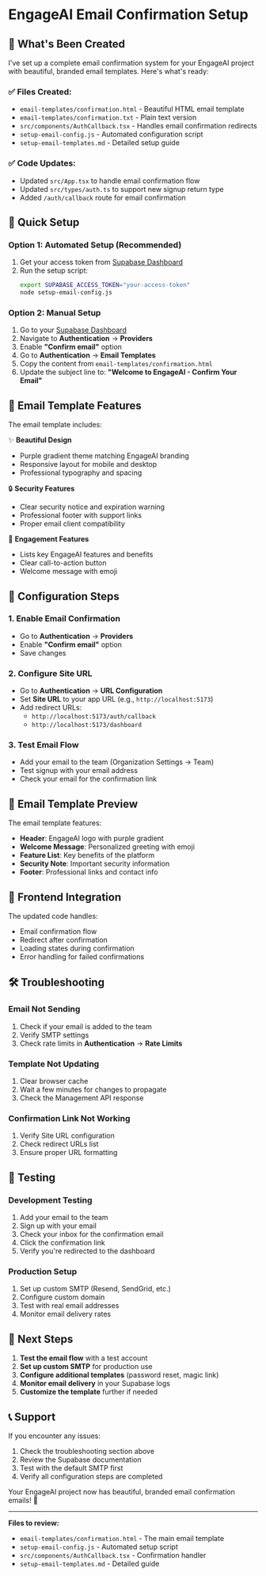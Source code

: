 # EngageAI Email Confirmation Setup

## 🎉 What's Been Created

I've set up a complete email confirmation system for your EngageAI project with beautiful, branded email templates. Here's what's ready:

### ✅ Files Created:
- `email-templates/confirmation.html` - Beautiful HTML email template
- `email-templates/confirmation.txt` - Plain text version
- `src/components/AuthCallback.tsx` - Handles email confirmation redirects
- `setup-email-config.js` - Automated configuration script
- `setup-email-templates.md` - Detailed setup guide

### ✅ Code Updates:
- Updated `src/App.tsx` to handle email confirmation flow
- Updated `src/types/auth.ts` to support new signup return type
- Added `/auth/callback` route for email confirmation

## 🚀 Quick Setup

### Option 1: Automated Setup (Recommended)
1. Get your access token from [Supabase Dashboard](https://supabase.com/dashboard/account/tokens)
2. Run the setup script:
   ```bash
   export SUPABASE_ACCESS_TOKEN="your-access-token"
   node setup-email-config.js
   ```

### Option 2: Manual Setup
1. Go to your [Supabase Dashboard](https://supabase.com/dashboard)
2. Navigate to **Authentication** → **Providers**
3. Enable **"Confirm email"** option
4. Go to **Authentication** → **Email Templates**
5. Copy the content from `email-templates/confirmation.html`
6. Update the subject line to: **"Welcome to EngageAI - Confirm Your Email"**

## 📧 Email Template Features

The email template includes:

✨ **Beautiful Design**
- Purple gradient theme matching EngageAI branding
- Responsive layout for mobile and desktop
- Professional typography and spacing

🔒 **Security Features**
- Clear security notice and expiration warning
- Professional footer with support links
- Proper email client compatibility

🎯 **Engagement Features**
- Lists key EngageAI features and benefits
- Clear call-to-action button
- Welcome message with emoji

## 🔧 Configuration Steps

### 1. Enable Email Confirmation
- Go to **Authentication** → **Providers**
- Enable **"Confirm email"** option
- Save changes

### 2. Configure Site URL
- Go to **Authentication** → **URL Configuration**
- Set **Site URL** to your app URL (e.g., `http://localhost:5173`)
- Add redirect URLs:
  - `http://localhost:5173/auth/callback`
  - `http://localhost:5173/dashboard`

### 3. Test Email Flow
- Add your email to the team (Organization Settings → Team)
- Test signup with your email address
- Check your email for the confirmation link

## 🎨 Email Template Preview

The email template features:
- **Header**: EngageAI logo with purple gradient
- **Welcome Message**: Personalized greeting with emoji
- **Feature List**: Key benefits of the platform
- **Security Note**: Important security information
- **Footer**: Professional links and contact info

## 🔄 Frontend Integration

The updated code handles:
- Email confirmation flow
- Redirect after confirmation
- Loading states during confirmation
- Error handling for failed confirmations

## 🛠️ Troubleshooting

### Email Not Sending
1. Check if your email is added to the team
2. Verify SMTP settings
3. Check rate limits in **Authentication** → **Rate Limits**

### Template Not Updating
1. Clear browser cache
2. Wait a few minutes for changes to propagate
3. Check the Management API response

### Confirmation Link Not Working
1. Verify Site URL configuration
2. Check redirect URLs list
3. Ensure proper URL formatting

## 📱 Testing

### Development Testing
1. Add your email to the team
2. Sign up with your email
3. Check your inbox for the confirmation email
4. Click the confirmation link
5. Verify you're redirected to the dashboard

### Production Setup
1. Set up custom SMTP (Resend, SendGrid, etc.)
2. Configure custom domain
3. Test with real email addresses
4. Monitor email delivery rates

## 🎯 Next Steps

1. **Test the email flow** with a test account
2. **Set up custom SMTP** for production use
3. **Configure additional templates** (password reset, magic link)
4. **Monitor email delivery** in your Supabase logs
5. **Customize the template** further if needed

## 📞 Support

If you encounter any issues:
1. Check the troubleshooting section above
2. Review the Supabase documentation
3. Test with the default SMTP first
4. Verify all configuration steps are completed

Your EngageAI project now has beautiful, branded email confirmation emails! 🎉

---

**Files to review:**
- `email-templates/confirmation.html` - The main email template
- `setup-email-config.js` - Automated setup script
- `src/components/AuthCallback.tsx` - Confirmation handler
- `setup-email-templates.md` - Detailed guide 